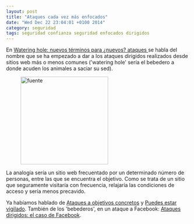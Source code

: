 ```yaml
---
layout: post
title: "Ataques cada vez más enfocados"
date: "Wed Dec 22 23:04:01 +0100 2014"
category: seguridad
tags: seguridad confianza seguridad enfocados dirigidos  
---
```


En [Watering hole: nuevos términos para ¿nuevos? ataques ](http://blog.elevenpaths.com/2013/10/watering-hole-nuevos-terminos-para.html) se habla del nombre que se ha empezado a dar a los ataques dirigidos realizados desde sitios web más o menos comunes ('watering hole' sería el bebedero a donde acuden los animales a saciar su sed). 

<figure>
<a href="https://www.flickr.com/photos/fernand0/136083657/" title="Fuente"><img src="https://farm1.staticflickr.com/55/136083657_8168a9d1c4_m.jpg" width="240"  alt="fuente" ></a>
</figure>

La analogía sería un sitio web frecuentado por un determinado número de personas, entre las que se encuentra el objetivo. Como se trata de un sitio que seguramente visitaría con frecuencia, relajaría las condiciones de acceso y sería menos precavido. 

Ya habíamos hablado de [Ataques a objetivos concretos](http://mbpfernand0.wordpress.com/2010/02/03/ataques-a-objetivos-concretos/) y [Puedes estar vigilado](http://mbpfernand0.wordpress.com/2009/04/15/puedes-estar-vigilado/). También de los 'bebederos', en un ataque a Facebook: [Ataques dirigidos: el caso de Facebook](http://mbpfernand0.wordpress.com/2013/02/18/ataques-dirigidos-el-caso-de-facebook/).
